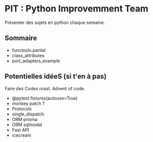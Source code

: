 # PIT : Python Improvemment Team

Présenter des sujets en python chaque semaine. 


## Sommaire 

- functools.partial
- class_attributes
- port_adapters_example

## Potentielles idéeS (si t'en à pas)
Faire des Codes roast. Advent of code. 

- @pytest.fixtures(autouse=True)
- monkey patch ? 
- Protocols
- single_dispatch
- ORM prisma 
- ORM sqlmodel
- Fast API
- icecream

